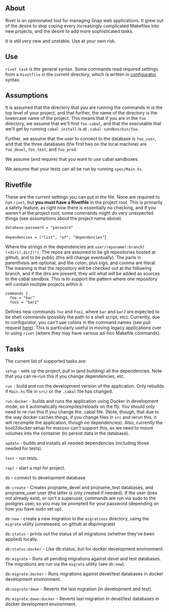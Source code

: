 ## About

Rivet is an opinionated tool for managing Snap web applications. It
grew out of the desire to stop coping every increasingly complicated
Makefiles into new projects, and the desire to add more sophisticated
tasks.

It is still very new and unstable. Use at your own risk.

## Use

`rivet task` is the general syntax. Some commands read required
settings from a `Rivetfile` in the current directory, which is written
in [configurator](http://hackage.haskell.org/package/configurator) syntax.

## Assumptions

It is assumed that the directory that you are running the commands in
is the top level of your project, and that further, the name of the
directory is the lowercase name of the project. This means that if you
are in the `foo` directory, we assume that we'll find `foo.cabal`, and
that the executable that we'll get by running `cabal install` is at
`.cabal-sandbox/bin/foo`.

Further, we assume that the user to connect to the database is
`foo_user`, and that the three databases (the first two on the local
machine) are `foo_devel`, `foo_test`, and `foo_prod`.

We assume (and require) that you want to use cabal sandboxes.

We assume that your tests can all be run by running `spec/Main.hs`.

## Rivetfile

These are the current settings you can put in the file. None are
required to run `rivet`, but **you must have a Rivetfile** in the
project root. This is primarily a safety feature, as right now there
is essentially no checking, and if you weren't at the project root,
some commands might do very unexpected things (see assumptions about
the project name above).

`database-password = "password"`

`dependencies = ["list", "of", "dependencies"`]

Where the strings in the dependencies are
`user/reponame(:branch)(+dir1(,dir2)*)`. The repos are assumed to be
git repositories hosted at github, and to be public (this will change
eventually). The parts in parenthesis are optional, and the colon,
plus sign, and comma are literal. The meaning is that the repository
will be checked out at the following branch, and if the dirs are
present, they will what will be added as sources to the cabal
sandbox. This is to support the pattern where one repository will
contain multiple projects within it.

```
commands {
  foo = "bar"
  foo1 = "bar2"
```

Defines new commands `foo` and `foo1`, where `bar` and `bar2` are
expected to be shell commands (possibly the path to a shell script,
etc). Currently, due to configurator, you can't use colons in the
command names (see pull request
[here](https://github.com/bos/configurator/pull/18)). This is particularly
useful in moving legacy applications over to using `rivet` (where they may
have various ad-hoc Makefile commands).

## Tasks

The current list of supported tasks are:

`setup` - sets up the project, pull in (and building) all the
    dependencies. Note that you can re-run this if you change
    dependencies, etc.

`run` - build and run the development version of the application. Only
    rebuilds if `Main.hs` file in `src/` or the `.cabal` file has changed.

`run:docker` - builds and runs the application using Docker in development
    mode, so it automatically recompiles/reloads on the fly. You should only
    need to re-run this if you change the .cabal file. (Note, though, that
    due to the way docker caches things, if you change files in `src` and rerun
    this, it will recompile the application, though no dependencies). Also, currently the
    boot2docker setup for macosx can't support this, as we need to
    mount volumes into the container (to persist data in the database).

`update` - builds and installs all needed dependencies (including
    those needed for tests).

`test` - run tests.

`repl` - start a repl for project.

`db` - connect to development database.

`db:create` - Creates projname_devel and projname_test databases, and
    projname_user user (the latter is only created if needed). If the user
    does not already exist, or isn't a superuser, commands are run via sudo
    to the postgres user, so you may be prompted for your password (depending
    on how you have sudo set up).

`db:new` - create a new migration in the `migrations` directory, using
    the `migrate` utility (unreleased, on github at dbp/migrate)

`db:status` - prints out the status of all migrations (whether they've been applied) locally.

`db:status:docker` - Like db:status, but for docker development environment.

`db:migrate` - Runs all pending migrations against devel and test databases. The migrations
    are run via the `migrate` utility (see `db:new`).

`db:migrate:docker` - Runs migrations against devel/test databases in
    docker development environment.

`db:migrate:down` - Reverts the last migration (in development and test).

`db:migrate:down:docker` - Reverts last migration in devel/test databases in
    docker development environment.
